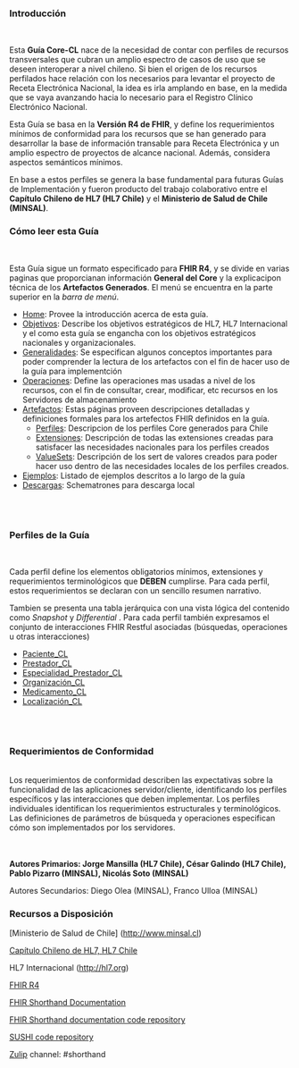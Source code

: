### Introducción
<br>

Esta **Guía Core-CL** nace de la necesidad de contar con perfiles de recursos transversales que cubran un amplio espectro de casos de uso que se deseen interoperar a nivel chileno. Si bien el origen de los recursos perfilados hace relación con los necesarios para levantar el proyecto de Receta Electrónica Nacional, la idea es irla amplando en base, en la medida que se vaya avanzando hacia lo necesario para el Registro Clínico Electrónico Nacional.

Esta Guía se basa en la **Versión R4 de FHIR**, y define los requerimientos mínimos de conformidad para los recursos que se han generado para desarrollar la base de información transable para Receta Electrónica y un amplio espectro de proyectos de alcance nacional. Además, considera aspectos semánticos mínimos.

En base a estos perfiles se genera la base fundamental para futuras Guías de Implementación y fueron producto del trabajo colaborativo entre el **Capítulo Chileno de HL7 (HL7 Chile)** y el **Ministerio de Salud de Chile (MINSAL)**.

### Cómo leer esta Guía
<br>

Esta Guía sigue un formato especificado para **FHIR R4**, y se divide en varias paginas que proporcianan información **General del Core** y la explicacipon técnica de los **Artefactos Generados**. El menú se encuentra en la parte superior en la *barra de menú*.
<br>

* [Home](index.html): Provee la introducción acerca de esta guía.
* [Objetivos](objetivos.html): Describe los objetivos estratégicos de HL7, HL7 Internacional y el como esta guía se engancha con los objetivos estratégicos nacionales y organizacionales.
* [Generalidades](generalidades.html): Se especifican algunos conceptos importantes para poder comprender la lectura de los artefactos con el fin de hacer uso de la guía para implementción
* [Operaciones](operaciones.html): Define las operaciones mas usadas a nivel de los recursos, con el fin de consultar, crear, modificar, etc recursos en los Servidores de almacenamiento
* [Artefactos](artifacts.html): Estas páginas proveen descripciones detalladas y definiciones formales para los artefectos FHIR definidos en la guía.
    * [Perfiles](perfiles.html): Descripcion de los perfiles Core generados para Chile
    * [Extensiones](extensiones.html): Descripción de todas las extensiones creadas para satisfacer las necesidades nacionales para los perfiles creados
    * [ValueSets](valuesets.html): Descripción de los sert de valores creados para poder hacer uso dentro de las necesidades locales de los perfiles creados.
* [Ejemplos](ejemplos.html): Listado de ejemplos descritos a lo largo de la guía
* [Descargas](descargas.html): Schematrones para descarga local 
<br>
<br>


### Perfiles de la Guía
<br>

Cada perfil define los elementos obligatorios mínimos, extensiones y requerimientos terminológicos que **DEBEN** cumplirse. Para cada perfil, estos requerimientos se declaran con un sencillo resumen narrativo.
<br>

Tambien se presenta una tabla jerárquica con una vista lógica del contenido como *Snapshot* y *Differential* . Para cada perfil también expresamos el conjunto de interacciones FHIR Restful asociadas (búsquedas, operaciones u otras interacciones)

* [Paciente_CL](StructureDefinition-CorePacienteCl.html)
* [Prestador_CL](StructureDefinition-CorePrestadorCl.html)
* [Especialidad_Prestador_CL](StructureDefinition-CoreEspecialidadCl.html)
* [Organización_CL](StructureDefinition-CoreOrganizacionCl.html)
* [Medicamento_CL](StructureDefinition-CoreMedicamentoCl.html) 
* [Localización_CL](StructureDefinition-CoreLocalizacionCl.html)
<br>
<br>

### Requerimientos de Conformidad
<br>
Los requerimientos de conformidad describen las expectativas sobre la funcionalidad de las aplicaciones servidor/cliente, identificando los perfiles específicos y las interacciones que deben implementar. Los perfiles individuales identifican los requerimientos estructurales y terminológicos. Las definiciones de parámetros de búsqueda y operaciones especifican cómo son implementados por los servidores.
<br>
<br>
<br> 

**Autores Primarios: Jorge Mansilla (HL7 Chile), César Galindo (HL7 Chile), Pablo Pizarro (MINSAL), Nicolás Soto (MINSAL)**

Autores Secundarios: Diego Olea (MINSAL), Franco Ulloa (MINSAL)




### Recursos a Disposición
[Ministerio de Salud de Chile] (http://www.minsal.cl)

[Capítulo Chileno de HL7, HL7 Chile](http://hl7chile.cl)

HL7 Internacional (http://hl7.org)

[FHIR R4](http://hl7.org/fhir/)

[FHIR Shorthand Documentation](https://build.fhir.org/ig/HL7/fhir-shorthand) 

[FHIR Shorthand documentation code repository](https://github.com/HL7/fhir-shorthand)

[SUSHI code repository](https://github.com/FHIR/sushi)

[Zulip](https://chat.fhir.org) channel: #shorthand